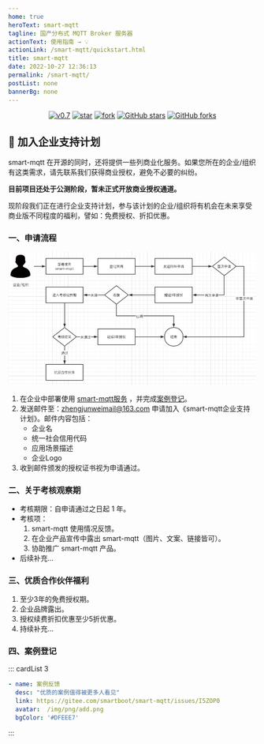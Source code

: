 ```yaml
---
home: true
heroText: smart-mqtt
tagline: 国产分布式 MQTT Broker 服务器
actionText: 使用指南 → 💡
actionLink: /smart-mqtt/quickstart.html
title: smart-mqtt
date: 2022-10-27 12:36:13
permalink: /smart-mqtt/
postList: none
bannerBg: none
---
```

<p align="center">
  <a href='https://gitee.com/smartboot/smart-mqtt/releases/tag/v0.7' target="_blank"><img src='https://img.shields.io/badge/smart_mqtt-v0.7-orange' alt="v0.7" class="no-zoom"/></a>
  <a href='https://gitee.com/smartboot/smart-mqtt' target="_blank"><img src='https://gitee.com/smartboot/smart-mqtt/badge/star.svg?theme=gvp' alt='star' class="no-zoom"/></a>
  <a href='https://gitee.com/smartboot/smart-mqtt' target="_blank"><img src='https://gitee.com/smartboot/smart-mqtt/badge/fork.svg?theme=gvp' alt='fork' class="no-zoom"/></a>
  <a href="https://github.com/smartboot/smart-mqtt" target="_blank"><img src='https://img.shields.io/github/stars/smartboot/smart-mqtt' alt='GitHub stars' class="no-zoom"></a>
  <a href="https://github.com/smartboot/smart-mqtt" target="_blank"><img src='https://img.shields.io/github/forks/smartboot/smart-mqtt' alt='GitHub forks' class="no-zoom"></a>
</p>

## 🎉 加入企业支持计划
smart-mqtt 在开源的同时，还将提供一些列商业化服务。如果您所在的企业/组织有这类需求，请先联系我们获得商业授权，避免不必要的纠纷。

**目前项目还处于公测阶段，暂未正式开放商业授权通道。**

现阶段我们正在进行企业支持计划，参与该计划的企业/组织将有机会在未来享受商业版不同程度的福利，譬如：免费授权、折扣优惠。

### 一、申请流程
![](./img.png)
1. 在企业中部署使用 [smart-mqtt服务](https://gitee.com/smartboot/smart-mqtt/releases) ，并完成[案例登记](https://gitee.com/smartboot/smart-mqtt/issues/I5ZOP0)。
2. 发送邮件至：zhengjunweimail@163.com 申请加入《smart-mqtt企业支持计划》。邮件内容包括：
   - 企业名
   - 统一社会信用代码
   - 应用场景描述
   - 企业Logo
3. 收到邮件颁发的授权证书视为申请通过。

### 二、关于考核观察期
- 考核期限：自申请通过之日起 1 年。
- 考核项：
  1. smart-mqtt 使用情况反馈。
  2. 在企业产品宣传中露出 smart-mqtt（图片、文案、链接皆可）。
  3. 协助推广 smart-mqtt 产品。
- 后续补充...

### 三、优质合作伙伴福利
1. 至少3年的免费授权期。
2. 企业品牌露出。
3. 授权续费折扣优惠至少5折优惠。
4. 持续补充...

### 四、案例登记
::: cardList 3
```yaml
- name: 案例反馈
  desc: "优质的案例值得被更多人看见"
  link: https://gitee.com/smartboot/smart-mqtt/issues/I5ZOP0
  avatar:  /img/png/add.png
  bgColor: '#DFEEE7'
```
:::